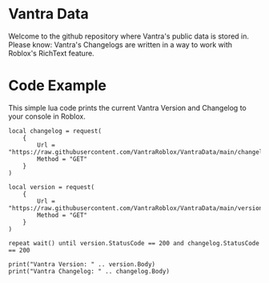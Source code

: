 # Vantra Data
Welcome to the github repository where Vantra's public data is stored in.
<br>
Please know: Vantra's Changelogs are written in a way to work with Roblox's RichText feature.

# Code Example
This simple lua code prints the current Vantra Version and Changelog to your console in Roblox.
<br>
```
local changelog = request(
    {
        Url = "https://raw.githubusercontent.com/VantraRoblox/VantraData/main/changelog.txt",
        Method = "GET"
    }
)

local version = request(
    {
        Url = "https://raw.githubusercontent.com/VantraRoblox/VantraData/main/version.txt",
        Method = "GET"
    }
)

repeat wait() until version.StatusCode == 200 and changelog.StatusCode == 200

print("Vantra Version: " .. version.Body)
print("Vantra Changelog: " .. changelog.Body)
```

